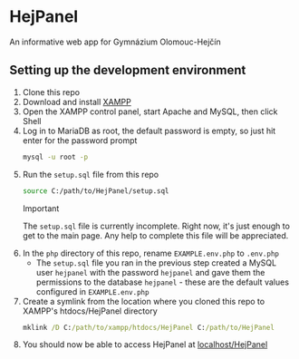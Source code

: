 # HejPanel
An informative web app for Gymnázium Olomouc-Hejčín

## Setting up the development environment
1. Clone this repo
2. Download and install [XAMPP](https://www.apachefriends.org/download.html)
3. Open the XAMPP control panel, start Apache and MySQL, then click Shell
4. Log in to MariaDB as root, the default password is empty, so just hit enter for the password prompt
    ```sh
    mysql -u root -p
    ```
5. Run the `setup.sql` file from this repo
    ```sh
    source C:/path/to/HejPanel/setup.sql
    ```
    > [!IMPORTANT]  
    > The `setup.sql` file is currently incomplete. Right now, it's just enough to get to the main page. Any help to complete this file will be appreciated.
6. In the `php` directory of this repo, rename `EXAMPLE.env.php` to `.env.php`
    - The `setup.sql` file you ran in the previous step created a MySQL user `hejpanel` with the password `hejpanel` and gave them the permissions to the database `hejpanel` - these are the default values configured in `EXAMPLE.env.php`
7. Create a symlink from the location where you cloned this repo to XAMPP's htdocs/HejPanel directory
    ```cmd
    mklink /D C:/path/to/xampp/htdocs/HejPanel C:/path/to/HejPanel
    ```
8. You should now be able to access HejPanel at [localhost/HejPanel](http://localhost/HejPanel)